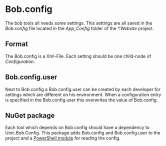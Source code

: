 # Bob.config

The bob tools all needs some settings. This settings are all saved in the *Bob.config*  file located in the *App_Config*  folder of the *\*.Website* project.

## Format 
The Bob.config is a Xml-File. Each setting should be one child-node of *Configuration*.

## Bob.config.user
Next to Bob.config a Bob.config.user can be created by each developer for settings which are different on his environment. When a configuration entry is specified in the Bob.config.user  this overwrites the value of Bob.config.

## NuGet package
Each tool which depends on Bob.config should have a dependency to Unic.Bob.Config. This package adds Bob.config and Bob.config.user to the project and a [PowerShell module](api/README.md) for reading the config.

